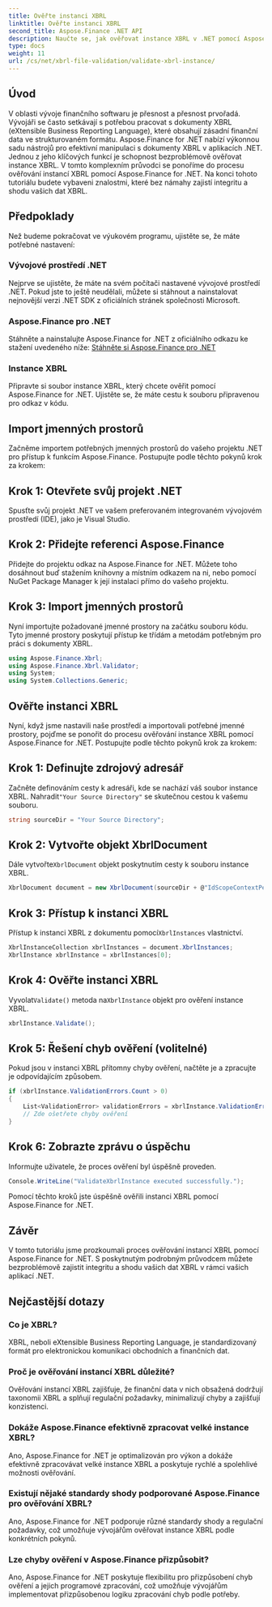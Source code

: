```yaml
---
title: Ověřte instanci XBRL
linktitle: Ověřte instanci XBRL
second_title: Aspose.Finance .NET API
description: Naučte se, jak ověřovat instance XBRL v .NET pomocí Aspose.Finance. Zajistěte integritu dat a dodržování předpisů bez námahy. #Apose #Finance #XBRL
type: docs
weight: 11
url: /cs/net/xbrl-file-validation/validate-xbrl-instance/
---
```

## Úvod
V oblasti vývoje finančního softwaru je přesnost a přesnost prvořadá. Vývojáři se často setkávají s potřebou pracovat s dokumenty XBRL (eXtensible Business Reporting Language), které obsahují zásadní finanční data ve strukturovaném formátu. Aspose.Finance for .NET nabízí výkonnou sadu nástrojů pro efektivní manipulaci s dokumenty XBRL v aplikacích .NET. Jednou z jeho klíčových funkcí je schopnost bezproblémově ověřovat instance XBRL. V tomto komplexním průvodci se ponoříme do procesu ověřování instancí XBRL pomocí Aspose.Finance for .NET. Na konci tohoto tutoriálu budete vybaveni znalostmi, které bez námahy zajistí integritu a shodu vašich dat XBRL.
## Předpoklady
Než budeme pokračovat ve výukovém programu, ujistěte se, že máte potřebné nastavení:
### Vývojové prostředí .NET
Nejprve se ujistěte, že máte na svém počítači nastavené vývojové prostředí .NET. Pokud jste to ještě neudělali, můžete si stáhnout a nainstalovat nejnovější verzi .NET SDK z oficiálních stránek společnosti Microsoft.
### Aspose.Finance pro .NET
Stáhněte a nainstalujte Aspose.Finance for .NET z oficiálního odkazu ke stažení uvedeného níže:
[Stáhněte si Aspose.Finance pro .NET](https://releases.aspose.com/finance/net/)
### Instance XBRL
Připravte si soubor instance XBRL, který chcete ověřit pomocí Aspose.Finance for .NET. Ujistěte se, že máte cestu k souboru připravenou pro odkaz v kódu.
## Import jmenných prostorů
Začněme importem potřebných jmenných prostorů do vašeho projektu .NET pro přístup k funkcím Aspose.Finance. Postupujte podle těchto pokynů krok za krokem:
## Krok 1: Otevřete svůj projekt .NET
Spusťte svůj projekt .NET ve vašem preferovaném integrovaném vývojovém prostředí (IDE), jako je Visual Studio.
## Krok 2: Přidejte referenci Aspose.Finance
Přidejte do projektu odkaz na Aspose.Finance for .NET. Můžete toho dosáhnout buď stažením knihovny a místním odkazem na ni, nebo pomocí NuGet Package Manager k její instalaci přímo do vašeho projektu.
## Krok 3: Import jmenných prostorů
Nyní importujte požadované jmenné prostory na začátku souboru kódu. Tyto jmenné prostory poskytují přístup ke třídám a metodám potřebným pro práci s dokumenty XBRL.
```csharp
using Aspose.Finance.Xbrl;
using Aspose.Finance.Xbrl.Validator;
using System;
using System.Collections.Generic;
```
## Ověřte instanci XBRL
Nyní, když jsme nastavili naše prostředí a importovali potřebné jmenné prostory, pojďme se ponořit do procesu ověřování instance XBRL pomocí Aspose.Finance for .NET. Postupujte podle těchto pokynů krok za krokem:
## Krok 1: Definujte zdrojový adresář
 Začněte definováním cesty k adresáři, kde se nachází váš soubor instance XBRL. Nahradit`"Your Source Directory"` se skutečnou cestou k vašemu souboru.
```csharp
string sourceDir = "Your Source Directory";
```
## Krok 2: Vytvořte objekt XbrlDocument
 Dále vytvořte`XbrlDocument` objekt poskytnutím cesty k souboru instance XBRL.
```csharp
XbrlDocument document = new XbrlDocument(sourceDir + @"IdScopeContextPeriodStartAfterEnd.xml");
```
## Krok 3: Přístup k instanci XBRL
 Přístup k instanci XBRL z dokumentu pomocí`XbrlInstances` vlastnictví.
```csharp
XbrlInstanceCollection xbrlInstances = document.XbrlInstances;
XbrlInstance xbrlInstance = xbrlInstances[0];
```
## Krok 4: Ověřte instanci XBRL
 Vyvolat`Validate()` metoda na`XbrlInstance` objekt pro ověření instance XBRL.
```csharp
xbrlInstance.Validate();
```
## Krok 5: Řešení chyb ověření (volitelné)
Pokud jsou v instanci XBRL přítomny chyby ověření, načtěte je a zpracujte je odpovídajícím způsobem.
```csharp
if (xbrlInstance.ValidationErrors.Count > 0)
{
    List<ValidationError> validationErrors = xbrlInstance.ValidationErrors;
    // Zde ošetřete chyby ověření
}
```
## Krok 6: Zobrazte zprávu o úspěchu
Informujte uživatele, že proces ověření byl úspěšně proveden.
```csharp
Console.WriteLine("ValidateXbrlInstance executed successfully.");
```
Pomocí těchto kroků jste úspěšně ověřili instanci XBRL pomocí Aspose.Finance for .NET.
## Závěr
V tomto tutoriálu jsme prozkoumali proces ověřování instancí XBRL pomocí Aspose.Finance for .NET. S poskytnutým podrobným průvodcem můžete bezproblémově zajistit integritu a shodu vašich dat XBRL v rámci vašich aplikací .NET.
## Nejčastější dotazy
### Co je XBRL?
XBRL, neboli eXtensible Business Reporting Language, je standardizovaný formát pro elektronickou komunikaci obchodních a finančních dat.
### Proč je ověřování instancí XBRL důležité?
Ověřování instancí XBRL zajišťuje, že finanční data v nich obsažená dodržují taxonomii XBRL a splňují regulační požadavky, minimalizují chyby a zajišťují konzistenci.
### Dokáže Aspose.Finance efektivně zpracovat velké instance XBRL?
Ano, Aspose.Finance for .NET je optimalizován pro výkon a dokáže efektivně zpracovávat velké instance XBRL a poskytuje rychlé a spolehlivé možnosti ověřování.
### Existují nějaké standardy shody podporované Aspose.Finance pro ověřování XBRL?
Ano, Aspose.Finance for .NET podporuje různé standardy shody a regulační požadavky, což umožňuje vývojářům ověřovat instance XBRL podle konkrétních pokynů.
### Lze chyby ověření v Aspose.Finance přizpůsobit?
Ano, Aspose.Finance for .NET poskytuje flexibilitu pro přizpůsobení chyb ověření a jejich programové zpracování, což umožňuje vývojářům implementovat přizpůsobenou logiku zpracování chyb podle potřeby.